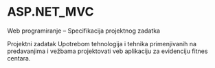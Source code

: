# ASP.NET_MVC
Web programiranje – Specifikacija projektnog zadatka

Projektni zadatak
Upotrebom tehnologija i tehnika primenjivanih na predavanjima i vežbama projektovati veb
aplikaciju za evidenciju fitnes centara.
